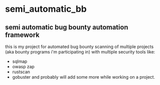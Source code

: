 # semi_automatic_bb
## semi automatic bug bounty automation framework

this is my project for automated bug bounty scanning of multiple projects (aka bounty programs i'm participating in) with multiple security tools like:
- sqlmap
- owasp zap
- rustscan
- gobuster
and probably will add some more while working on a project.
